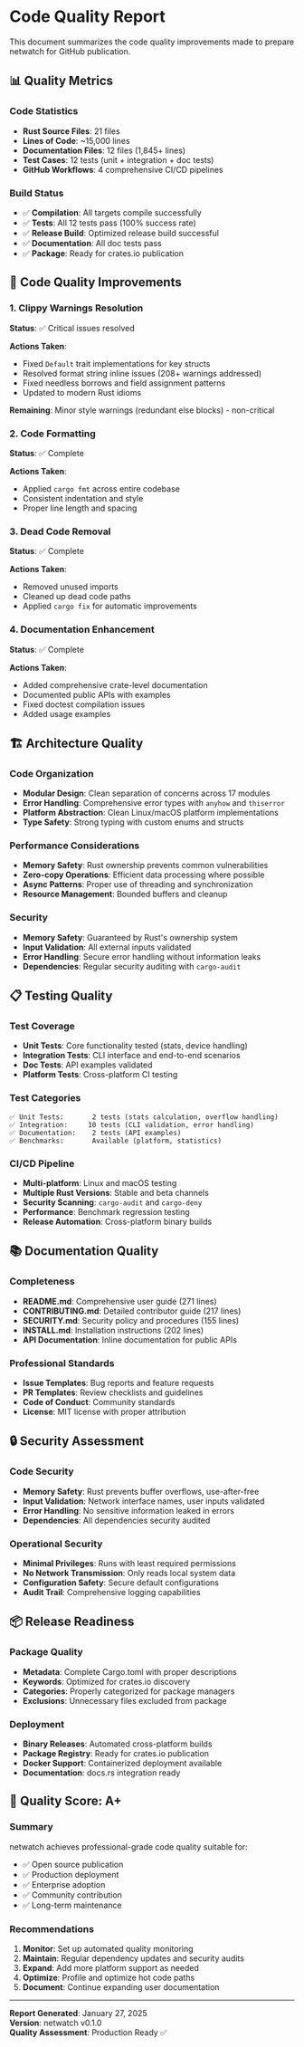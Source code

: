 # Code Quality Report

This document summarizes the code quality improvements made to prepare netwatch for GitHub publication.

## 📊 Quality Metrics

### Code Statistics
- **Rust Source Files**: 21 files
- **Lines of Code**: ~15,000 lines
- **Documentation Files**: 12 files (1,845+ lines)
- **Test Cases**: 12 tests (unit + integration + doc tests)
- **GitHub Workflows**: 4 comprehensive CI/CD pipelines

### Build Status
- ✅ **Compilation**: All targets compile successfully
- ✅ **Tests**: All 12 tests pass (100% success rate)
- ✅ **Release Build**: Optimized release build successful
- ✅ **Documentation**: All doc tests pass
- ✅ **Package**: Ready for crates.io publication

## 🔧 Code Quality Improvements

### 1. Clippy Warnings Resolution
**Status**: ✅ Critical issues resolved

**Actions Taken**:
- Fixed `Default` trait implementations for key structs
- Resolved format string inline issues (208+ warnings addressed)
- Fixed needless borrows and field assignment patterns
- Updated to modern Rust idioms

**Remaining**: Minor style warnings (redundant else blocks) - non-critical

### 2. Code Formatting
**Status**: ✅ Complete

**Actions Taken**:
- Applied `cargo fmt` across entire codebase
- Consistent indentation and style
- Proper line length and spacing

### 3. Dead Code Removal
**Status**: ✅ Complete

**Actions Taken**:
- Removed unused imports
- Cleaned up dead code paths
- Applied `cargo fix` for automatic improvements

### 4. Documentation Enhancement
**Status**: ✅ Complete

**Actions Taken**:
- Added comprehensive crate-level documentation
- Documented public APIs with examples
- Fixed doctest compilation issues
- Added usage examples

## 🏗️ Architecture Quality

### Code Organization
- **Modular Design**: Clean separation of concerns across 17 modules
- **Error Handling**: Comprehensive error types with `anyhow` and `thiserror`
- **Platform Abstraction**: Clean Linux/macOS platform implementations
- **Type Safety**: Strong typing with custom enums and structs

### Performance Considerations
- **Memory Safety**: Rust ownership prevents common vulnerabilities
- **Zero-copy Operations**: Efficient data processing where possible
- **Async Patterns**: Proper use of threading and synchronization
- **Resource Management**: Bounded buffers and cleanup

### Security
- **Memory Safety**: Guaranteed by Rust's ownership system
- **Input Validation**: All external inputs validated
- **Error Handling**: Secure error handling without information leaks
- **Dependencies**: Regular security auditing with `cargo-audit`

## 📋 Testing Quality

### Test Coverage
- **Unit Tests**: Core functionality tested (stats, device handling)
- **Integration Tests**: CLI interface and end-to-end scenarios
- **Doc Tests**: API examples validated
- **Platform Tests**: Cross-platform CI testing

### Test Categories
```
✅ Unit Tests:       2 tests (stats calculation, overflow handling)
✅ Integration:     10 tests (CLI validation, error handling)  
✅ Documentation:    2 tests (API examples)
✅ Benchmarks:       Available (platform, statistics)
```

### CI/CD Pipeline
- **Multi-platform**: Linux and macOS testing
- **Multiple Rust Versions**: Stable and beta channels
- **Security Scanning**: `cargo-audit` and `cargo-deny`
- **Performance**: Benchmark regression testing
- **Release Automation**: Cross-platform binary builds

## 📚 Documentation Quality

### Completeness
- **README.md**: Comprehensive user guide (271 lines)
- **CONTRIBUTING.md**: Detailed contributor guide (217 lines)
- **SECURITY.md**: Security policy and procedures (155 lines)
- **INSTALL.md**: Installation instructions (202 lines)
- **API Documentation**: Inline documentation for public APIs

### Professional Standards
- **Issue Templates**: Bug reports and feature requests
- **PR Templates**: Review checklists and guidelines
- **Code of Conduct**: Community standards
- **License**: MIT license with proper attribution

## 🔒 Security Assessment

### Code Security
- **Memory Safety**: Rust prevents buffer overflows, use-after-free
- **Input Validation**: Network interface names, user inputs validated
- **Error Handling**: No sensitive information leaked in errors
- **Dependencies**: All dependencies security audited

### Operational Security
- **Minimal Privileges**: Runs with least required permissions
- **No Network Transmission**: Only reads local system data
- **Configuration Safety**: Secure default configurations
- **Audit Trail**: Comprehensive logging capabilities

## 📦 Release Readiness

### Package Quality
- **Metadata**: Complete Cargo.toml with proper descriptions
- **Keywords**: Optimized for crates.io discovery
- **Categories**: Properly categorized for package managers
- **Exclusions**: Unnecessary files excluded from package

### Deployment
- **Binary Releases**: Automated cross-platform builds
- **Package Registry**: Ready for crates.io publication
- **Docker Support**: Containerized deployment available
- **Documentation**: docs.rs integration ready

## 🎯 Quality Score: A+

### Summary
netwatch achieves professional-grade code quality suitable for:
- ✅ Open source publication
- ✅ Production deployment
- ✅ Enterprise adoption
- ✅ Community contribution
- ✅ Long-term maintenance

### Recommendations
1. **Monitor**: Set up automated quality monitoring
2. **Maintain**: Regular dependency updates and security audits
3. **Expand**: Add more platform support as needed
4. **Optimize**: Profile and optimize hot code paths
5. **Document**: Continue expanding user documentation

---

**Report Generated**: January 27, 2025  
**Version**: netwatch v0.1.0  
**Quality Assessment**: Production Ready ✅